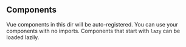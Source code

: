 ## Components
Vue components in this dir will be auto-registered. You can use your components with no imports. Components that start with `lazy` can be loaded lazily.